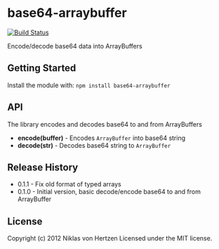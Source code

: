 # base64-arraybuffer

[![Build Status](https://travis-ci.org/niklasvh/base64-arraybuffer.png)](https://travis-ci.org/niklasvh/base64-arraybuffer)

Encode/decode base64 data into ArrayBuffers

## Getting Started
Install the module with: `npm install base64-arraybuffer`

## API
The library encodes and decodes base64 to and from ArrayBuffers

 - __encode(buffer)__ - Encodes `ArrayBuffer` into base64 string
 - __decode(str)__ - Decodes base64 string to `ArrayBuffer`

## Release History

 - 0.1.1 - Fix old format of typed arrays
 - 0.1.0 - Initial version, basic decode/encode base64 to and from ArrayBuffer

## License
Copyright (c) 2012 Niklas von Hertzen
Licensed under the MIT license.
